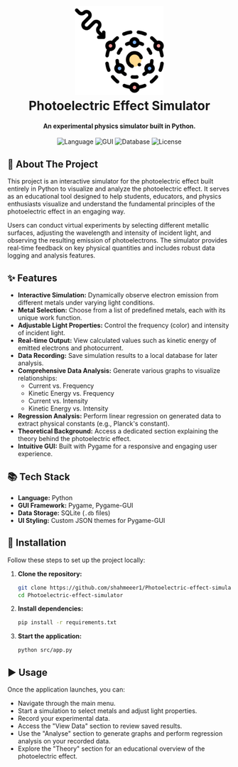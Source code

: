 <h1 align="center">
<a><img src="https://github.com/shahmeeer1/Photoelectric-effect-simulator/blob/main/phet.png" width="200"></a>
<br>
Photoelectric Effect Simulator
<br>
</h1>
<h4 align="center">An experimental physics simulator built in Python</a>.</h4>

<p align="center">
  <img src="https://img.shields.io/badge/language-Python-blue.svg" alt="Language">
  <img src="https://img.shields.io/badge/GUI-Pygame-lightgrey.svg" alt="GUI">
  <img src="https://img.shields.io/badge/database-SQLite-blue.svg" alt="Database">
  <img src="https://img.shields.io/badge/license-MIT-green.svg" alt="License">
</p>

## 📖 About The Project

This project is an interactive simulator for the photoelectric effect built entirely in Python to visualize and analyze the photoelectric effect. 
It serves as an educational tool designed to help students, educators, and physics enthusiasts visualize and understand the fundamental principles of the photoelectric effect in an engaging way.

Users can conduct virtual experiments by selecting different metallic surfaces, adjusting the wavelength and intensity of incident light, and observing the resulting emission of photoelectrons. 
The simulator provides real-time feedback on key physical quantities and includes robust data logging and analysis features.

## ✨ Features

*   **Interactive Simulation:** Dynamically observe electron emission from different metals under varying light conditions.
*   **Metal Selection:** Choose from a list of predefined metals, each with its unique work function.
*   **Adjustable Light Properties:** Control the frequency (color) and intensity of incident light.
*   **Real-time Output:** View calculated values such as kinetic energy of emitted electrons and photocurrent.
*   **Data Recording:** Save simulation results to a local database for later analysis.
*   **Comprehensive Data Analysis:** Generate various graphs to visualize relationships:
    *   Current vs. Frequency
    *   Kinetic Energy vs. Frequency
    *   Current vs. Intensity
    *   Kinetic Energy vs. Intensity
*   **Regression Analysis:** Perform linear regression on generated data to extract physical constants (e.g., Planck's constant).
*   **Theoretical Background:** Access a dedicated section explaining the theory behind the photoelectric effect.
*   **Intuitive GUI:** Built with Pygame for a responsive and engaging user experience.

## 📚 Tech Stack

*   **Language:** Python
*   **GUI Framework:** Pygame, Pygame-GUI
*   **Data Storage:** SQLite (`.db` files)
*   **UI Styling:** Custom JSON themes for Pygame-GUI

## 🚀 Installation

Follow these steps to set up the project locally:

1.  **Clone the repository:**
    ```bash
    git clone https://github.com/shahmeeer1/Photoelectric-effect-simulator.git
    cd Photoelectric-effect-simulator
    ```

2.  **Install dependencies:**
    ```bash
    pip install -r requirements.txt
    ```

3.  **Start the application:**
    ```bash
    python src/app.py
    ```

## ▶️ Usage

Once the application launches, you can:
*   Navigate through the main menu.
*   Start a simulation to select metals and adjust light properties.
*   Record your experimental data.
*   Access the "View Data" section to review saved results.
*   Use the "Analyse" section to generate graphs and perform regression analysis on your recorded data.
*   Explore the "Theory" section for an educational overview of the photoelectric effect.
